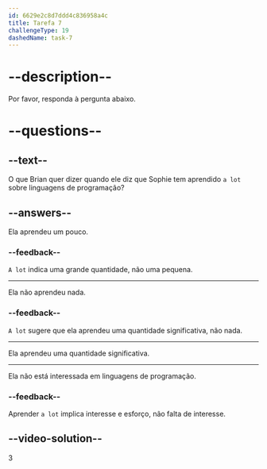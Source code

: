 ```yaml
---
id: 6629e2c8d7ddd4c836958a4c
title: Tarefa 7
challengeType: 19
dashedName: task-7
---
```


# --description--

Por favor, responda à pergunta abaixo.

# --questions--

## --text--

O que Brian quer dizer quando ele diz que Sophie tem aprendido `a lot` sobre linguagens de programação?

## --answers--

Ela aprendeu um pouco.

### --feedback--

`A lot` indica uma grande quantidade, não uma pequena.

---

Ela não aprendeu nada.

### --feedback--

`A lot` sugere que ela aprendeu uma quantidade significativa, não nada.

---

Ela aprendeu uma quantidade significativa.

---

Ela não está interessada em linguagens de programação.

### --feedback--

Aprender `a lot` implica interesse e esforço, não falta de interesse.

## --video-solution--

3
